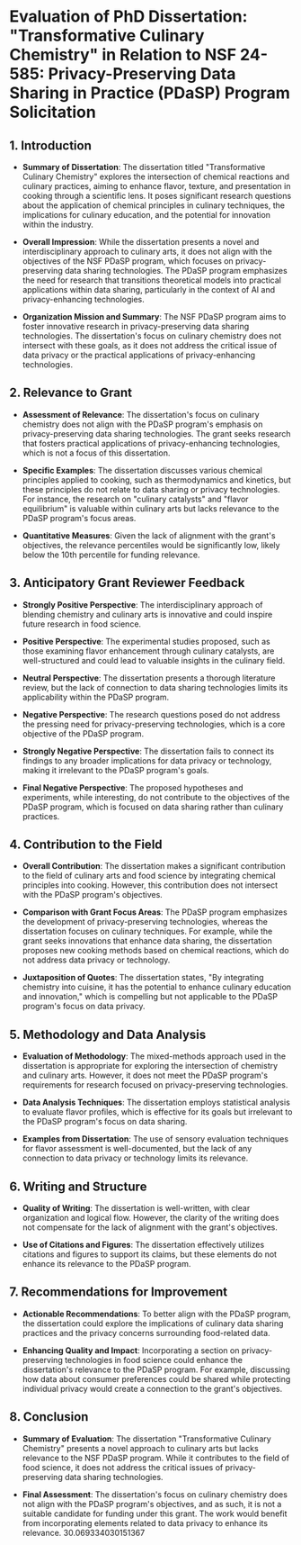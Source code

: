 # Evaluation of PhD Dissertation: "Transformative Culinary Chemistry" in Relation to NSF 24-585: Privacy-Preserving Data Sharing in Practice (PDaSP) Program Solicitation

## 1. Introduction
- **Summary of Dissertation**: The dissertation titled "Transformative Culinary Chemistry" explores the intersection of chemical reactions and culinary practices, aiming to enhance flavor, texture, and presentation in cooking through a scientific lens. It poses significant research questions about the application of chemical principles in culinary techniques, the implications for culinary education, and the potential for innovation within the industry.
  
- **Overall Impression**: While the dissertation presents a novel and interdisciplinary approach to culinary arts, it does not align with the objectives of the NSF PDaSP program, which focuses on privacy-preserving data sharing technologies. The PDaSP program emphasizes the need for research that transitions theoretical models into practical applications within data sharing, particularly in the context of AI and privacy-enhancing technologies.

- **Organization Mission and Summary**: The NSF PDaSP program aims to foster innovative research in privacy-preserving data sharing technologies. The dissertation's focus on culinary chemistry does not intersect with these goals, as it does not address the critical issue of data privacy or the practical applications of privacy-enhancing technologies.

## 2. Relevance to Grant
- **Assessment of Relevance**: The dissertation's focus on culinary chemistry does not align with the PDaSP program's emphasis on privacy-preserving data sharing technologies. The grant seeks research that fosters practical applications of privacy-enhancing technologies, which is not a focus of this dissertation.

- **Specific Examples**: The dissertation discusses various chemical principles applied to cooking, such as thermodynamics and kinetics, but these principles do not relate to data sharing or privacy technologies. For instance, the research on "culinary catalysts" and "flavor equilibrium" is valuable within culinary arts but lacks relevance to the PDaSP program's focus areas.

- **Quantitative Measures**: Given the lack of alignment with the grant's objectives, the relevance percentiles would be significantly low, likely below the 10th percentile for funding relevance.

## 3. Anticipatory Grant Reviewer Feedback
- **Strongly Positive Perspective**: The interdisciplinary approach of blending chemistry and culinary arts is innovative and could inspire future research in food science.
  
- **Positive Perspective**: The experimental studies proposed, such as those examining flavor enhancement through culinary catalysts, are well-structured and could lead to valuable insights in the culinary field.

- **Neutral Perspective**: The dissertation presents a thorough literature review, but the lack of connection to data sharing technologies limits its applicability within the PDaSP program.

- **Negative Perspective**: The research questions posed do not address the pressing need for privacy-preserving technologies, which is a core objective of the PDaSP program.

- **Strongly Negative Perspective**: The dissertation fails to connect its findings to any broader implications for data privacy or technology, making it irrelevant to the PDaSP program's goals.

- **Final Negative Perspective**: The proposed hypotheses and experiments, while interesting, do not contribute to the objectives of the PDaSP program, which is focused on data sharing rather than culinary practices.

## 4. Contribution to the Field
- **Overall Contribution**: The dissertation makes a significant contribution to the field of culinary arts and food science by integrating chemical principles into cooking. However, this contribution does not intersect with the PDaSP program's objectives.

- **Comparison with Grant Focus Areas**: The PDaSP program emphasizes the development of privacy-preserving technologies, whereas the dissertation focuses on culinary techniques. For example, while the grant seeks innovations that enhance data sharing, the dissertation proposes new cooking methods based on chemical reactions, which do not address data privacy or technology.

- **Juxtaposition of Quotes**: The dissertation states, "By integrating chemistry into cuisine, it has the potential to enhance culinary education and innovation," which is compelling but not applicable to the PDaSP program's focus on data privacy.

## 5. Methodology and Data Analysis
- **Evaluation of Methodology**: The mixed-methods approach used in the dissertation is appropriate for exploring the intersection of chemistry and culinary arts. However, it does not meet the PDaSP program's requirements for research focused on privacy-preserving technologies.

- **Data Analysis Techniques**: The dissertation employs statistical analysis to evaluate flavor profiles, which is effective for its goals but irrelevant to the PDaSP program's focus on data sharing.

- **Examples from Dissertation**: The use of sensory evaluation techniques for flavor assessment is well-documented, but the lack of any connection to data privacy or technology limits its relevance.

## 6. Writing and Structure
- **Quality of Writing**: The dissertation is well-written, with clear organization and logical flow. However, the clarity of the writing does not compensate for the lack of alignment with the grant's objectives.

- **Use of Citations and Figures**: The dissertation effectively utilizes citations and figures to support its claims, but these elements do not enhance its relevance to the PDaSP program.

## 7. Recommendations for Improvement
- **Actionable Recommendations**: To better align with the PDaSP program, the dissertation could explore the implications of culinary data sharing practices and the privacy concerns surrounding food-related data.

- **Enhancing Quality and Impact**: Incorporating a section on privacy-preserving technologies in food science could enhance the dissertation's relevance to the PDaSP program. For example, discussing how data about consumer preferences could be shared while protecting individual privacy would create a connection to the grant's objectives.

## 8. Conclusion
- **Summary of Evaluation**: The dissertation "Transformative Culinary Chemistry" presents a novel approach to culinary arts but lacks relevance to the NSF PDaSP program. While it contributes to the field of food science, it does not address the critical issues of privacy-preserving data sharing technologies.

- **Final Assessment**: The dissertation's focus on culinary chemistry does not align with the PDaSP program's objectives, and as such, it is not a suitable candidate for funding under this grant. The work would benefit from incorporating elements related to data privacy to enhance its relevance. 30.069334030151367